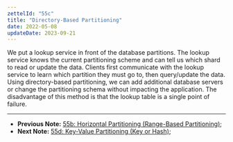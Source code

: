 ```yaml
---
zettelId: "55c"
title: "Directory-Based Partitioning"
date: 2022-05-08
updateDate: 2023-09-21
---
```


We put a lookup service in front of the database partitions. The lookup service knows the current partitioning scheme and can tell us which shard to read or update the data. Clients first communicate with the lookup service to learn which partition they must go to, then query/update the data. Using directory-based partitioning, we can add additional database servers or change the partitioning schema without impacting the application. The disadvantage of this method is that the lookup table is a single point of failure.

---

- **Previous Note:** [55b: Horizontal Partitioning (Range-Based Partitioning)](/notes/55b/);
- **Next Note:** [55d: Key-Value Partitioning (Key or Hash)](/notes/55d/);
